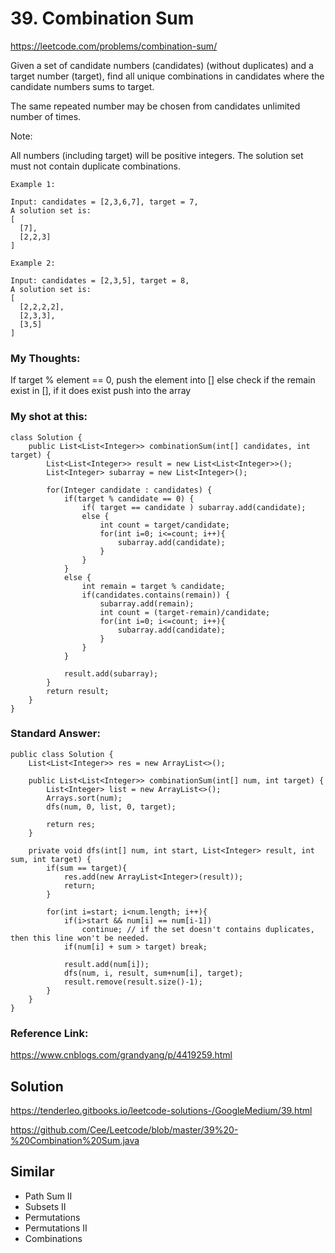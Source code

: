 # 39. Combination Sum

https://leetcode.com/problems/combination-sum/

Given a set of candidate numbers (candidates) (without duplicates) and a target number (target), find all unique combinations in candidates where the candidate numbers sums to target.

The same repeated number may be chosen from candidates unlimited number of times.

Note:

All numbers (including target) will be positive integers.
The solution set must not contain duplicate combinations.

```
Example 1:

Input: candidates = [2,3,6,7], target = 7,
A solution set is:
[
  [7],
  [2,2,3]
]
```

```
Example 2:

Input: candidates = [2,3,5], target = 8,
A solution set is:
[
  [2,2,2,2],
  [2,3,3],
  [3,5]
]
```
### My Thoughts: 
If target % element == 0, 
    push the element into []
else 
    check if the remain exist in [], 
        if it does exist push into the array 

### My shot at this: 
```
class Solution {
    public List<List<Integer>> combinationSum(int[] candidates, int target) {
        List<List<Integer>> result = new List<List<Integer>>(); 
        List<Integer> subarray = new List<Integer>(); 

        for(Integer candidate : candidates) {
            if(target % candidate == 0) {
                if( target == candidate ) subarray.add(candidate); 
                else {
                    int count = target/candidate; 
                    for(int i=0; i<=count; i++){
                        subarray.add(candidate); 
                    }
                }
            }
            else {
                int remain = target % candidate; 
                if(candidates.contains(remain)) {
                    subarray.add(remain); 
                    int count = (target-remain)/candidate; 
                    for(int i=0; i<=count; i++){
                        subarray.add(candidate); 
                    }
                }
            }

            result.add(subarray); 
        }
        return result; 
    }
}
```

### Standard Answer: 
```
public class Solution {
    List<List<Integer>> res = new ArrayList<>(); 
    
    public List<List<Integer>> combinationSum(int[] num, int target) {
        List<Integer> list = new ArrayList<>(); 
        Arrays.sort(num); 
        dfs(num, 0, list, 0, target); 

        return res; 
    }

    private void dfs(int[] num, int start, List<Integer> result, int sum, int target) {
        if(sum == target){
            res.add(new ArrayList<Integer>(result));
            return; 
        }

        for(int i=start; i<num.length; i++){
            if(i>start && num[i] == num[i-1])
                continue; // if the set doesn't contains duplicates, then this line won't be needed. 
            if(num[i] + sum > target) break; 

            result.add(num[i]); 
            dfs(num, i, result, sum+num[i], target); 
            result.remove(result.size()-1); 
        }
    }
}
```


### Reference Link: 
https://www.cnblogs.com/grandyang/p/4419259.html


## Solution
https://tenderleo.gitbooks.io/leetcode-solutions-/GoogleMedium/39.html

https://github.com/Cee/Leetcode/blob/master/39%20-%20Combination%20Sum.java

## Similar
* Path Sum II
* Subsets II
* Permutations
* Permutations II
* Combinations 